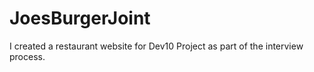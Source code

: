 # JoesBurgerJoint
I created a restaurant website for Dev10 Project as part of the interview process.
